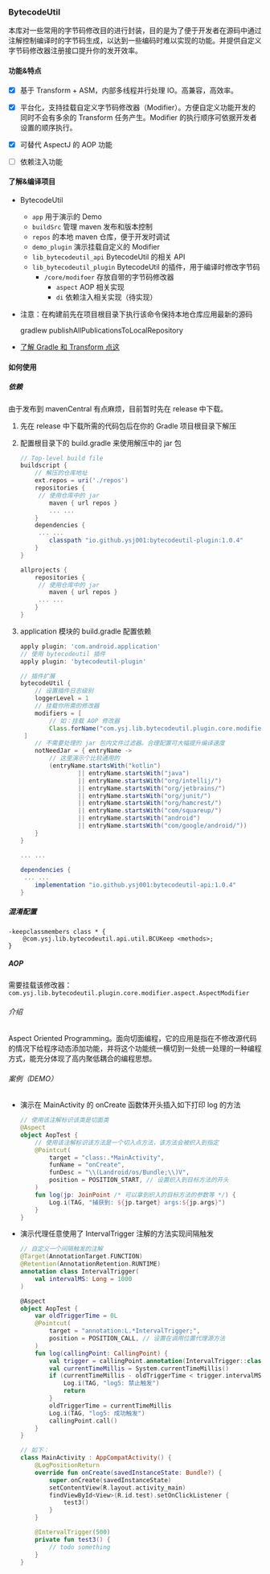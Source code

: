 ### BytecodeUtil

本库对一些常用的字节码修改目的进行封装，目的是为了便于开发者在源码中通过注解控制编译时的字节码生成，以达到一些编码时难以实现的功能。并提供自定义字节码修改器注册接口提升你的发开效率。

#### 功能&特点

- [x] 基于 Transform + ASM，内部多线程并行处理 IO。高兼容，高效率。
- [x] 平台化，支持挂载自定义字节码修改器（Modifier）。方便自定义功能开发的同时不会有多余的 Transform 任务产生。Modifier 的执行顺序可依据开发者设置的顺序执行。
- [x] 可替代 AspectJ 的 AOP 功能
- [ ] 依赖注入功能



#### 了解&编译项目

- BytecodeUtil
  - `app` 用于演示的 Demo
  - `buildSrc`  管理 maven 发布和版本控制
  - `repos` 的本地 maven 仓库，便于开发时调试
  - `demo_plugin` 演示挂载自定义的 Modifier
  - `lib_bytecodeutil_api`  BytecodeUtil 的相关 API
  - `lib_bytecodeutil_plugin`  BytecodeUtil 的插件，用于编译时修改字节码
    - `/core/modifoer`  存放自带的字节码修改器
      - `aspect`  AOP 相关实现
      - `di` 依赖注入相关实现（待实现）

- 注意：在构建前先在项目根目录下执行该命令保持本地仓库应用最新的源码

  gradlew publishAllPublicationsToLocalRepository

- [了解 Gradle 和 Transform 点这](https://blog.csdn.net/qq_35365635/article/details/120355777)



#### 如何使用

##### 依赖

由于发布到 mavenCentral 有点麻烦，目前暂时先在 release 中下载。

1. 先在 release 中下载所需的代码包后在你的 Gradle 项目根目录下解压

2. 配置根目录下的 build.gradle 来使用解压中的 jar 包

   ```groovy
   // Top-level build file
   buildscript {
       // 解压的仓库地址
       ext.repos = uri('./repos')
       repositories {
       	// 使用仓库中的 jar
           maven { url repos }
           ... ...
       }
       dependencies {
       	... ...
           classpath "io.github.ysj001:bytecodeutil-plugin:1.0.4"
       }
   }
   
   allprojects {
       repositories {
       	// 使用仓库中的 jar
           maven { url repos }
       	... ...
       }
   }
   ```

3. application 模块的 build.gradle 配置依赖

   ```groovy
   apply plugin: 'com.android.application'
   // 使用 bytecodeutil 插件
   apply plugin: 'bytecodeutil-plugin'
   
   // 插件扩展
   bytecodeUtil {
       // 设置插件日志级别
       loggerLevel = 1
       // 挂载你所需的修改器
       modifiers = [
           // 如：挂载 AOP 修改器
           Class.forName("com.ysj.lib.bytecodeutil.plugin.core.modifier.aspect.AspectModifier")
   	]
       // 不需要处理的 jar 包内文件过滤器。合理配置可大幅提升编译速度
       notNeedJar = { entryName ->
           // 这里演示个比较通用的
           (entryName.startsWith("kotlin")
                   || entryName.startsWith("java")
                   || entryName.startsWith("org/intellij/")
                   || entryName.startsWith("org/jetbrains/")
                   || entryName.startsWith("org/junit/")
                   || entryName.startsWith("org/hamcrest/")
                   || entryName.startsWith("com/squareup/")
                   || entryName.startsWith("android")
                   || entryName.startsWith("com/google/android/"))
       }
   }
   
   ... ...
       
   dependencies {
   	... ...
       implementation "io.github.ysj001:bytecodeutil-api:1.0.4"
   }
   ```

##### 混淆配置

```text
-keepclassmembers class * {
    @com.ysj.lib.bytecodeutil.api.util.BCUKeep <methods>;
}
```

##### AOP

需要挂载该修改器：`com.ysj.lib.bytecodeutil.plugin.core.modifier.aspect.AspectModifier`

###### 介绍

Aspect Oriented Programming。面向切面编程，它的应用是指在不修改源代码的情况下给程序动态添加功能，并将这个功能统一横切到一处统一处理的一种编程方式，能充分体现了高内聚低耦合的编程思想。

###### 案例（DEMO）

- 演示在 MainActivity 的 onCreate 函数体开头插入如下打印 log 的方法

  ```kotlin
  // 使用该注解标识该类是切面类
  @Aspect
  object AopTest {
      // 使用该注解标识该方法是一个切入点方法，该方法会被织入到指定
      @Pointcut(
          target = "class:.*MainActivity",
          funName = "onCreate",
          funDesc = "\\(Landroid/os/Bundle;\\)V",
          position = POSITION_START, // 设置织入到目标方法的开头
      )
      fun log(jp: JoinPoint /* 可以拿到织入的目标方法的参数等 */) {
          Log.i(TAG, "捕获到: ${jp.target} args:${jp.args}")
      }
  }
  ```
  
- 演示代理任意使用了 IntervalTrigger 注解的方法实现间隔触发

  ```kotlin
  // 自定义一个间隔触发的注解
  @Target(AnnotationTarget.FUNCTION)
  @Retention(AnnotationRetention.RUNTIME)
  annotation class IntervalTrigger(
      val intervalMS: Long = 1000
  )
  
  @Aspect
  object AopTest {
      var oldTriggerTime = 0L
      @Pointcut(
          target = "annotation:L.*IntervalTrigger;",
          position = POSITION_CALL, // 设置在调用位置代理源方法
      )
      fun log(callingPoint: CallingPoint) {
          val trigger = callingPoint.annotation(IntervalTrigger::class.java) ?: return
          val currentTimeMillis = System.currentTimeMillis()
          if (currentTimeMillis - oldTriggerTime < trigger.intervalMS) {
              Log.i(TAG, "log5: 禁止触发")
              return
          }
          oldTriggerTime = currentTimeMillis
          Log.i(TAG, "log5: 成功触发")
          callingPoint.call()
      }
  }
  
  // 如下：
  class MainActivity : AppCompatActivity() {
      @LogPositionReturn
      override fun onCreate(savedInstanceState: Bundle?) {
          super.onCreate(savedInstanceState)
          setContentView(R.layout.activity_main)
          findViewById<View>(R.id.test).setOnClickListener {
              test3()
          }
      }
  
      @IntervalTrigger(500)
      private fun test3() {
          // todo something
      }
  }
  ```


